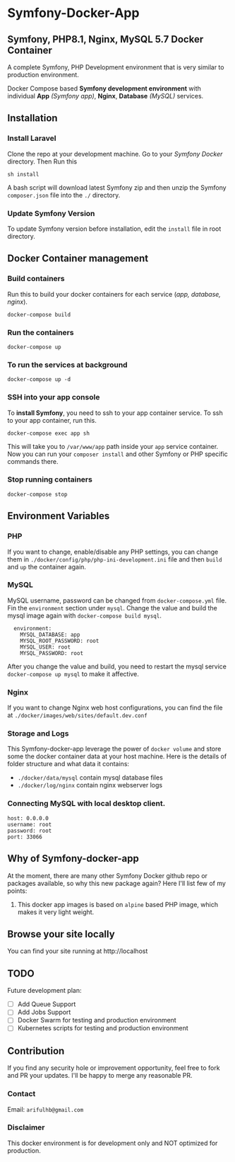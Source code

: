 # Symfony-Docker-App
## Symfony, PHP8.1, Nginx, MySQL 5.7 Docker Container
A complete Symfony, PHP Development environment that is very similar to production environment.

Docker Compose based **Symfony development environment** with individual **App** _(Symfony app)_, **Nginx**, **Database** _(MySQL)_  services.

## Installation
### Install Laravel
Clone the repo at your development machine. Go to your *Symfony Docker* directory. Then Run this
```
sh install
```
A bash script will download latest Symfony zip and then unzip the Symfony `composer.json` file into the `./` directory.

### Update Symfony Version
To update Symfony version before installation, edit the `install` file in root directory.

## Docker Container management

### Build containers
Run this to build your docker containers for each service (*app, database, nginx*).
  ```
  docker-compose build
  ```

### Run the containers
  ```
  docker-compose up
  ```
 ### To run the services at background
  ```
  docker-compose up -d
  ```
### SSH into your app console
To **install Symfony**, you need to ssh to your app container service. To ssh to your app container, run this.
```
docker-compose exec app sh
```
This will take you to `/var/www/app` path inside your `app` service container. Now you can run your `composer install` and other Symfony or PHP specific commands there.

### Stop running containers
```
docker-compose stop
```

## Environment Variables
### PHP
If you want to change, enable/disable any PHP settings, you can change them in `./docker/config/php/php-ini-development.ini` file and then `build` and `up` the container again.
### MySQL
MySQL username, password can be changed from `docker-compose.yml` file. Fin the `environment` section under `mysql`. Change the value and build the mysql image again with `docker-compose build mysql`.
```
  environment:
    MYSQL_DATABASE: app
    MYSQL_ROOT_PASSWORD: root
    MYSQL_USER: root
    MYSQL_PASSWORD: root
```
After you change the value and build, you need to restart the mysql service `docker-compose up mysql` to make it affective. 
### Nginx
If you want to change Nginx web host configurations, you can find the file at `./docker/images/web/sites/default.dev.conf`
### Storage and Logs
This Symfony-docker-app leverage the power of `docker volume` and store some the docker container data at your host machine. Here is the details of folder structure and what data it contains:
- `./docker/data/mysql` contain mysql database files
- `./docker/log/nginx` contain nginx webserver logs
### Connecting MySQL with local desktop client.
```
host: 0.0.0.0
username: root
password: root
port: 33066
```
## Why of Symfony-docker-app
At the moment, there are many other Symfony Docker github repo or packages available, so why this new package again? Here I'll list few of my points:
1. This docker app images is based on `alpine` based PHP image, which makes it very light weight.

## Browse your site locally
You can find your site running at http://localhost

## TODO
Future development plan:
- [ ] Add Queue Support
- [ ] Add Jobs Support
- [ ] Docker Swarm for testing and production environment
- [ ] Kubernetes scripts for testing and production environment

## Contribution
If you find any security hole or improvement opportunity, feel free to fork and PR your updates. I'll be happy to merge any reasonable PR.

### Contact
Email: `arifulhb@gmail.com`

### Disclaimer
This docker environment is for development only and NOT optimized for production.
